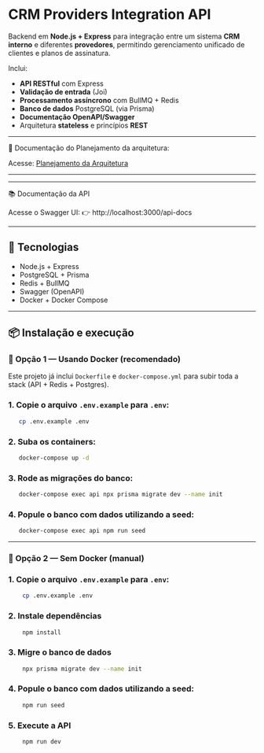 # CRM Providers Integration API

Backend em **Node.js + Express** para integração entre um sistema **CRM interno** e diferentes **provedores**, permitindo gerenciamento unificado de clientes e planos de assinatura.

Inclui:
- **API RESTful** com Express
- **Validação de entrada** (Joi)
- **Processamento assíncrono** com BullMQ + Redis
- **Banco de dados** PostgreSQL (via Prisma)
- **Documentação OpenAPI/Swagger**
- Arquitetura **stateless** e princípios **REST**

---

📄 Documentação do Planejamento da arquitetura:

Acesse: [Planejamento da Arquitetura](docs/arquitetura.pdf)

---

---

📚 Documentação da API

Acesse o Swagger UI:
👉 http://localhost:3000/api-docs

---

## 🚀 Tecnologias

- Node.js + Express
- PostgreSQL + Prisma
- Redis + BullMQ
- Swagger (OpenAPI)
- Docker + Docker Compose

---

## 📦 Instalação e execução

### 🔹 Opção 1 — Usando Docker (recomendado)

Este projeto já inclui `Dockerfile` e `docker-compose.yml` para subir toda a stack (API + Redis + Postgres).

### 1. Copie o arquivo `.env.example` para `.env`:
```bash
   cp .env.example .env
```

### 2. Suba os containers:
```bash
   docker-compose up -d
```

### 3. Rode as migrações do banco:
```bash
   docker-compose exec api npx prisma migrate dev --name init
```

### 4. Popule o banco com dados utilizando a seed:
```bash
   docker-compose exec api npm run seed
```

---

### 🔹 Opção 2 — Sem Docker (manual)

### 1. Copie o arquivo `.env.example` para `.env`:
```bash
    cp .env.example .env
```

### 2. Instale dependências
```bash
    npm install
```

### 3. Migre o banco de dados
```bash
    npx prisma migrate dev --name init
```

### 4. Popule o banco com dados utilizando a seed:
```bash
    npm run seed
```

### 5. Execute a API
```bash
    npm run dev
```
